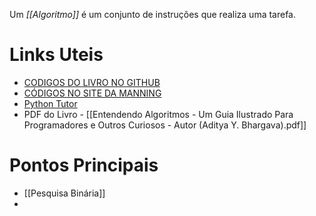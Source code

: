 Um *[[Algoritmo]]* é um conjunto de instruções que realiza uma tarefa.
# Links Uteis
- [CODIGOS DO LIVRO NO GITHUB](https://github.com/egonschiele/grokking_algorithms)
- [CÓDIGOS NO SITE DA MANNING](https://www.manning.com/books/grokking-algorithms)
- [Python Tutor](http://pythontutor.com/)
- PDF do Livro - [[Entendendo Algoritmos - Um Guia Ilustrado Para Programadores e Outros Curiosos - Autor (Aditya Y. Bhargava).pdf]]

# Pontos Principais
- [[Pesquisa Binária]]
- 